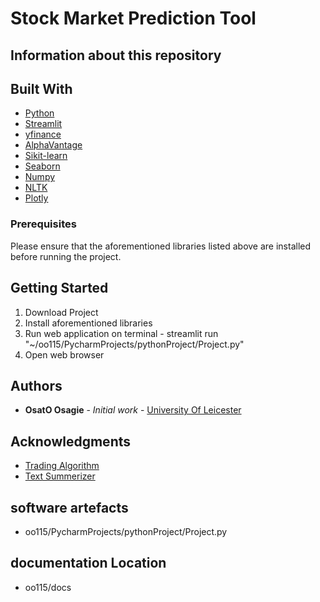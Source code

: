 
# Stock Market Prediction Tool

## Information about this repository

## Built With

* [Python](https://docs.python.org/3/)  
* [Streamlit](https://docs.streamlit.io/en/stable/ )
* [yfinance](https://pypi.org/project/yfinance/ )
* [AlphaVantage](https://www.alphavantage.co/documentation/ ) 
* [Sikit-learn](https://scikit-learn.org/0.21/)
* [Seaborn](https://seaborn.pydata.org/introduction.html)
* [Numpy](https://numpy.org/doc/stable/)
* [NLTK](https://www.nltk.org/ )
* [Plotly](https://plotly.com/python/ )

### Prerequisites
Please ensure that the aforementioned libraries listed above are installed before running the project.

## Getting Started

1. Download Project
2. Install aforementioned libraries
3. Run web application on terminal -  streamlit run "~/oo115/PycharmProjects/pythonProject/Project.py"
4. Open web browser 

## Authors

* **OsatO Osagie** - *Initial work* - [University Of Leicester](https://campus.cs.le.ac.uk/gitlab/ug_project/20-21/oo115/)

## Acknowledgments

* [Trading Algorithm](https://towardsdatascience.com/getting-rich-quick-with-machine-learning-and-stock-market-predictions-696802da94fe)
* [Text Summerizer](https://www.geeksforgeeks.org/python-text-summarizer/)


## software artefacts

* oo115/PycharmProjects/pythonProject/Project.py

## documentation Location 

* oo115/docs

